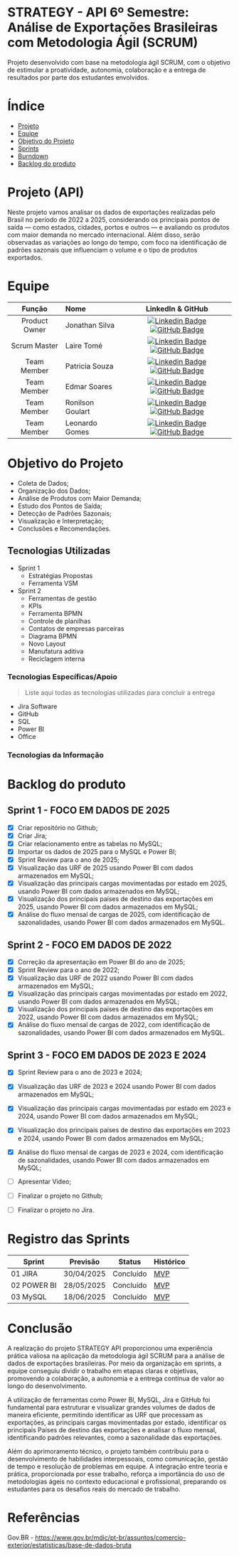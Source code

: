 # STRATEGY - API 6º Semestre: Análise de Exportações Brasileiras com Metodologia Ágil (SCRUM)


Projeto desenvolvido com base na metodologia ágil SCRUM, com o objetivo de estimular a proatividade, autonomia, colaboração e a entrega de resultados por parte dos estudantes envolvidos.

# Índice
* [Projeto](#projeto-template)
* [Equipe](#equipe)
* [Objetivo do Projeto](#objetivo-do-projeto)
* [Sprints](#Sprints)
* [Burndown](#Burndown)
* [Backlog do produto](#Backlog-do-produto)

# Projeto (API) 
Neste projeto vamos analisar os dados de exportações realizadas pelo Brasil no período de 2022 a 2025, considerando os principais pontos de saída — como estados, cidades, portos e outros — e avaliando os produtos com maior demanda no mercado internacional. Além disso, serão observadas as variações ao longo do tempo, com foco na identificação de padrões sazonais que influenciam o volume e o tipo de produtos exportados.

# Equipe
|    Função     | Nome                                  |                                                                                                                                                      LinkedIn & GitHub                                                                                                                                                      |
| :-----------: | :------------------------------------ | :-------------------------------------------------------------------------------------------------------------------------------------------------------------------------------------------------------------------------------------------------------------------------------------------------------------------------: |
| Product Owner |   Jonathan Silva        | [![Linkedin Badge](https://img.shields.io/badge/Linkedin-blue?style=flat-square&logo=Linkedin&logoColor=white)](https://www.linkedin.com/in/jonathan-silva-a46380185?utm_source=share&utm_campaign=share_via&utm_content=profile&utm_medium=ios_app) [![GitHub Badge](https://img.shields.io/badge/GitHub-111217?style=flat-square&logo=github&logoColor=white)](https://github.com/JonathanChristiandaSilva)     |                 |
| Scrum Master  | Laire Tomé |      [![Linkedin Badge](https://img.shields.io/badge/Linkedin-blue?style=flat-square&logo=Linkedin&logoColor=white)](https://www.linkedin.com/in/laire-tom%C3%A9-815aa822b?utm_source=share&utm_campaign=share_via&utm_content=profile&utm_medium=android_app) [![GitHub Badge](https://img.shields.io/badge/GitHub-111217?style=flat-square&logo=github&logoColor=white)](https://github.com/LaireTome)     |
| Team Member   | Patricia Souza              |         [![Linkedin Badge](https://img.shields.io/badge/Linkedin-blue?style=flat-square&logo=Linkedin&logoColor=white)](https://www.linkedin.com/in/patr%C3%ADcia-de-lima-moraes-souza-021579188?utm_source=share&utm_campaign=share_via&utm_content=profile&utm_medium=android_app) [![GitHub Badge](https://img.shields.io/badge/GitHub-111217?style=flat-square&logo=github&logoColor=white)](https://github.com/Patylmsouza)        |
|  Team Member  | Edmar Soares                 |         [![Linkedin Badge](https://img.shields.io/badge/Linkedin-blue?style=flat-square&logo=Linkedin&logoColor=white)](https://www.google.com) [![GitHub Badge](https://img.shields.io/badge/GitHub-111217?style=flat-square&logo=github&logoColor=white)](https://github.com/edmarsoaressantos)        |
|  Team Member  | Ronilson Goulart                 |    [![Linkedin Badge](https://img.shields.io/badge/Linkedin-blue?style=flat-square&logo=Linkedin&logoColor=white)](https://br.linkedin.com/in/ronilson-goulart-030341241) [![GitHub Badge](https://img.shields.io/badge/GitHub-111217?style=flat-square&logo=github&logoColor=white)](https://github.com/RGoulart93)   |
|  Team Member  | Leonardo Gomes       |           [![Linkedin Badge](https://img.shields.io/badge/Linkedin-blue?style=flat-square&logo=Linkedin&logoColor=white)](https://www.linkedin.com/in/leonardo-gomess) [![GitHub Badge](https://img.shields.io/badge/GitHub-111217?style=flat-square&logo=github&logoColor=white)](https://github.com/leogomes51)          |

# Objetivo do Projeto

* Coleta de Dados;
* Organização dos Dados;
* Análise de Produtos com Maior Demanda;
* Estudo dos Pontos de Saída;
* Detecção de Padrões Sazonais;
* Visualização e Interpretação;
* Conclusões e Recomendações.

## Tecnologias Utilizadas
- Sprint 1
  - Estratégias Propostas
  - Ferramenta VSM
- Sprint 2
  - Ferramentas de gestão
  - KPIs
  - Ferramenta BPMN
  - Controle de planilhas
  - Contatos de empresas parceiras
  - Diagrama BPMN
  - Novo Layout
  - Manufatura aditiva
  - Reciclagem interna

 ### Tecnologias Específicas/Apoio
 > Liste aqui todas as tecnologias utilizadas para concluir a entrega
  * Jira Software
  * GitHub
  * SQL
  * Power BI
  * Office

 ### Tecnologias da Informação



# Backlog do produto

## Sprint 1 - FOCO EM DADOS DE 2025
- [x] Criar repositório no Github;
- [x] Criar Jira;
- [x] Criar relacionamento entre as tabelas no MySQL;
- [x] Importar os dados de 2025 para o MySQL e Power BI;
- [x] Sprint Review para o ano de 2025;
- [x] Visualização das URF de 2025 usando Power BI com dados armazenados em MySQL;
- [x] Visualização das principais cargas movimentadas por estado em 2025, usando Power BI com dados armazenados em MySQL;
- [x] Visualização dos principais países de destino das exportações em 2025, usando Power BI com dados armazenados em MySQL;
- [x] Análise do fluxo mensal de cargas de 2025, com identificação de sazonalidades, usando Power BI com dados armazenados em MySQL.

## Sprint 2 - FOCO EM DADOS DE 2022
- [x] Correção da apresentação em Power BI do ano de 2025;
- [x] Sprint Review para o ano de 2022;
- [x] Visualização das URF de 2022 usando Power BI com dados armazenados em MySQL;
- [x] Visualização das principais cargas movimentadas por estado em 2022, usando Power BI com dados armazenados em MySQL;
- [x] Visualização dos principais países de destino das exportações em 2022, usando Power BI com dados armazenados em MySQL;
- [x] Análise do fluxo mensal de cargas de 2022, com identificação de sazonalidades, usando Power BI com dados armazenados em MySQL.
      
## Sprint 3 - FOCO EM DADOS DE 2023 E 2024
- [x] Sprint Review para o ano de 2023 e 2024;
- [x] Visualização das URF de 2023 e 2024 usando Power BI com dados armazenados em MySQL;
- [x] Visualização das principais cargas movimentadas por estado em 2023 e 2024, usando Power BI com dados armazenados em MySQL;
- [x] Visualização dos principais países de destino das exportações em 2023 e 2024, usando Power BI com dados armazenados em MySQL;
- [x] Análise do fluxo mensal de cargas de 2023 e 2024, com identificação de sazonalidades, usando Power BI com dados armazenados em MySQL;
- [ ] Apresentar Video;
- [ ] Finalizar o projeto no Github;
- [ ] Finalizar o projeto no Jira.
      

# Registro das Sprints

Sprint | Previsão | Status| Histórico|
|------|--------|------|--------|
|01 JIRA| 30/04/2025 | Concluído| [MVP]([https://](https://www.youtube.com/watch?v=NG_Es1ZRGvw)) | 
|02 POWER BI|  28/05/2025| Concluído|[MVP](https://) | 
|03 MySQL| 18/06/2025 | Concluído|[MVP](https://) |   

# Conclusão
A realização do projeto STRATEGY API proporcionou uma experiência prática valiosa na aplicação da metodologia ágil SCRUM para a análise de dados de exportações brasileiras. Por meio da organização em sprints, a equipe conseguiu dividir o trabalho em etapas claras e objetivas, promovendo a colaboração, a autonomia e a entrega contínua de valor ao longo do desenvolvimento.

A utilização de ferramentas como Power BI, MySQL, Jira e GitHub foi fundamental para estruturar e visualizar grandes volumes de dados de maneira eficiente, permitindo identificar as URF que processam as exportações, as principais cargas movimentadas por estado, identificar os principais Países de destino das exportações e analisar o fluxo mensal, identificando padrões relevantes, como a sazonalidade das exportações.

Além do aprimoramento técnico, o projeto também contribuiu para o desenvolvimento de habilidades interpessoais, como comunicação, gestão de tempo e resolução de problemas em equipe. A integração entre teoria e prática, proporcionada por esse trabalho, reforça a importância do uso de metodologias ágeis no contexto educacional e profissional, preparando os estudantes para os desafios reais do mercado de trabalho.

# Referências
Gov.BR - https://www.gov.br/mdic/pt-br/assuntos/comercio-exterior/estatisticas/base-de-dados-bruta
